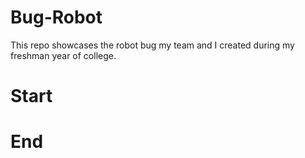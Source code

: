 # Bug-Robot
This repo showcases the robot bug my team and I created during my freshman year of college. 
# Start
# End

